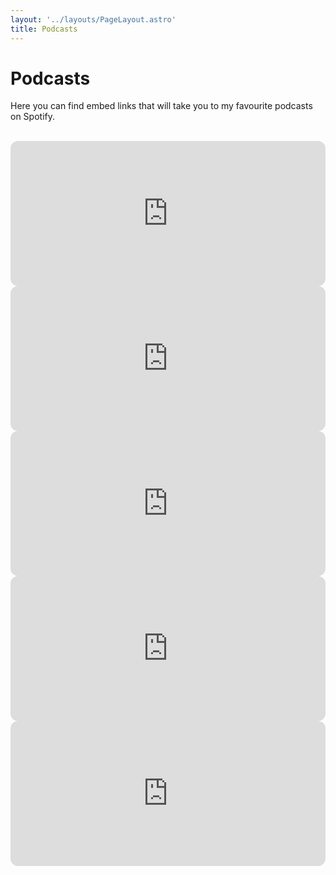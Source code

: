 ```yaml
---
layout: '../layouts/PageLayout.astro'
title: Podcasts
---
```


<main class="container mt-8 ml-32">

<h1 class="font-bold text-3xl text-left mb-4">Podcasts</h1>

Here you can find embed links that will take you to my favourite podcasts on Spotify.

<br>

<iframe 
    style="border-radius:12px" 
    alt="No Stupid Questions"
    src="https://open.spotify.com/embed/show/6Z49m4VQ4TfQ28Cnl42yiT?utm_source=generator" 
    width="100%" 
    height="232" 
    frameBorder="0" 
    allowfullscreen="" 
    allow="autoplay; clipboard-write; encrypted-media; fullscreen; picture-in-picture"></iframe>

<br>

<iframe 
    style="border-radius:12px" 
    alt="Work Life With Adam Grant"
    src="https://open.spotify.com/embed/show/4eylg9GZJOVvUhTynt4jjA?utm_source=generator" 
    width="100%" 
    height="232" 
    frameBorder="0" 
    allowfullscreen="" 
    allow="autoplay; clipboard-write; encrypted-media; fullscreen; picture-in-picture"></iframe>

<br>

<iframe 
    style="border-radius:12px"
    alt="The Ranveer Show" 
    src="https://open.spotify.com/embed/show/6ZcvVBPQ2ToLXEWVbaw59P?utm_source=generator" 
    width="100%" 
    height="232" 
    frameBorder="0" 
    allowfullscreen="" 
    allow="autoplay; clipboard-write; encrypted-media; fullscreen; picture-in-picture">
</iframe>

<br>

<iframe 
    style="border-radius:12px"
    alt="Being Well with Dr Rick Hanson and Forrest Hanson"
    src="https://open.spotify.com/embed/show/5d87ZU1XY0fpdYNSEwXLVQ?utm_source=generator" 
    width="100%" 
    height="232" 
    frameBorder="0" 
    allowfullscreen="" 
    allow="autoplay; clipboard-write; encrypted-media; fullscreen; picture-in-picture"></iframe>

<br>

<iframe 
    style="border-radius:12px"
    alt="Skeptic's Path to Enlightenment" 
    src="https://open.spotify.com/embed/show/2LZPT1To5ziuPPbEVDtVhZ?utm_source=generator" 
    width="100%" 
    height="232" 
    frameBorder="0" 
    allowfullscreen="" 
    allow="autoplay; clipboard-write; encrypted-media; fullscreen; picture-in-picture">
</iframe>
</main>

<br><br>